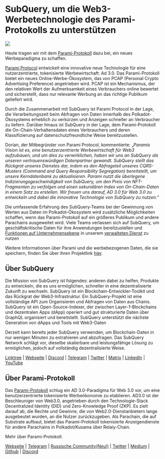 # SubQuery, um die Web3-Werbetechnologie des Parami-Protokolls zu unterstützen

![](https://miro.medium.com/max/1400/0*KecAkD8Wy23HEm3b)

Heute tragen wir mit dem [Parami-Protokoll](https://parami.io/) dazu bei, ein neues Werbeparadigma zu schaffen.

[Parami Protocol](https://parami.io/) entwickelt eine innovative neue Technologie für eine nutzerzentrierte, tokenisierte Werbewirtschaft: Ad 3.0. Das Parami-Protokoll bietet ein neues Online-Werbe-Ökosystem, das von PCAP (Personal Crypto Advertising Preference) angetrieben wird. PCAP ist ein Mechanismus, der den relativen Wert der Aufmerksamkeit eines Verbrauchers online bewertet und sicherstellt, dass nur relevante Werbung an das richtige Publikum geliefert wird.

Durch die Zusammenarbeit mit SubQuery ist Parami Protocol in der Lage, die Verarbeitungszeit beim Abfragen von Daten innerhalb des Polkadot-Ökosystems erheblich zu verkürzen und Anzeigen schneller an Verbraucher zu liefern. Darüber hinaus ist SubQuery in der Lage, dem Parami-Protokoll die On-Chain-Verhaltensdaten eines Verbrauchers und deren Klassifizierung auf datenschutzfreundliche Weise bereitzustellen.

Dorian, der Mitbegründer von Parami Protocol, kommentierte: „_Paramis Vision ist es, eine benutzerzentrierte Werbewirtschaft für Web3 aufzubauen, und um dies zu verwirklichen, haben wir uns an SubQuery als unseren vertrauenswürdigen Datenpartner gewandt. SubQuery stellt das Rückgrat unseres Dienstes dar, indem es den Abfrageteil unseres CQRS-Musters (Command and Query Responsibility Segregation) bereitstellt, um unsere Kerndatenbank zu aktualisieren. Parami nutzt die überlegene Indizierungsgeschwindigkeit von SubQuery, um den Preis von NFT-Fragmenten zu verfolgen und einen sekundären Index von On-Chain-Daten in einem Satz zu erstellen. Wir freuen uns darauf, AD 3.0 für Web 3.0 zu entwickeln und dabei die innovative Technologie von SubQuery zu nutzen._“

Die umfassende Erfahrung des SubQuery-Teams bei der Gewinnung von Werten aus Daten im Polkadot-Ökosystem wird zusätzliche Möglichkeiten schaffen, wenn das Parami-Protokoll auf ein größeres Publikum und andere Parachains ausgeweitet wird. Viele Teams verlassen sich auf SubQuery, um geschäftskritische Daten für ihre Anwendungen bereitzustellen und [Funktionen auf Unternehmensebene](https://blog.subquery.network/blogs/20211228-enterprise-hosted.html) in unserem [verwalteten Dienst](https://project.subquery.network/) zu nutzen

Weitere Informationen über Parami und die werbebezogenen Daten, die sie speichern, finden Sie über ihren Projektlink [hier](https://github.com/parami-protocol/parami-scanner).

## Über SubQuery

Die Mission von SubQuery ist folgendes: anderen dabei zu helfen, Produkte zu entwickeln, die es uns ermöglichen, schneller in eine dezentralisierte Zukunft zu wechseln. SubQuery ist ein Blockchain-Entwickler-Toolkit und das Rückgrat der Web3-Infrastruktur. Ein SubQuery-Projekt ist eine vollständige API zum Organisieren und Abfragen von Daten aus Chains. SubQuery ist ein Open-Source-Indexer, der zwischen Layer-1-Blockchains und dezentralen Apps (dApp) operiert und gut strukturierte Daten über GraphQL organisiert und bereitstellt. SubQuery unterstützt die nächste Generation von dApps und Tools mit Web3-Daten

Derzeit kann bereits jeder SubQuery verwenden, um Blockchain-Daten in nur wenigen Minuten zu extrahieren und abzufragen. Das SubQuery Network schlägt vor, dieselbe skalierbare und leistungsfähige Lösung zu ermöglichen, jedoch auf vollständig dezentralisierte Weise.

[Linktree](https://linktr.ee/subquerynetwork) | [Webseite](https://subquery.network/) | [Discord](https://discord.com/invite/78zg8aBSMG) | [Telegram](https://t.me/subquerynetwork) | [Twitter](https://twitter.com/subquerynetwork) | [Matrix](https://matrix.to/#/#subquery:matrix.org) | [LinkedIn](https://www.linkedin.com/company/subquery) | [YouTube](https://www.youtube.com/channel/UCi1a6NUUjegcLHDFLr7CqLw)

## Über Parami-Protokoll

Das [Parami-Protokoll](https://parami.io/) schlug ein AD 3.0-Paradigma für Web 3.0 vor, um eine benutzerzentrierte tokenisierte Werbeökonomie zu etablieren. AD3.0 ist der Beschleuniger von Web3.0, angetrieben durch den Technologie-Stack Decentralized Identity (DID) und Zero-Knowledge Proof (ZKP). Es zielt darauf ab, die Rechte und Gewinne, die von Web2.0-Dienstanbietern lange ausgebeutet wurden, an die Nutzer zurückzugeben. Als Parachain, die auf Substrate aufbaut, bietet das Parami-Protokoll tokenisierte Anzeigendienste für andere Parachains in Polkadot/Kusama über Relaiy-Chain.

Mehr über Parami-Protokoll:

[Webseite](https://parami.io/) | [Telegram]() | [Russische Community(Neu!)](https://t.me/ParamiProtocolRU) | [Twitter](https://twitter.com/paramiprotocol) | [Medium](https://paramiprotocol.medium.com/) | [Github](https://github.com/parami-protocol) | [Discord](https://discord.gg/bxFuekgvYJ)
